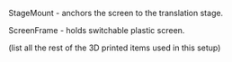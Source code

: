 StageMount - anchors the screen to the translation stage.

ScreenFrame - holds switchable plastic screen.

(list all the rest of the 3D printed items used in this setup)
